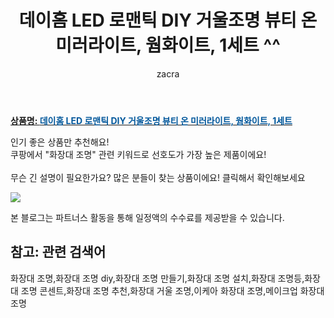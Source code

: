 ﻿---
layout: post
title:  "데이홈 LED 로맨틱 DIY 거울조명 뷰티 온 미러라이트, 웜화이트, 1세트 ^^"
author: zacra
categories: [ 아이템 ]
tags: [화장대 조명,화장대 조명 diy,화장대 조명 만들기,화장대 조명 설치,화장대 조명등,화장대 조명 콘센트,화장대 조명 추천,화장대 거울 조명,이케아 화장대 조명,메이크업 화장대 조명]
image: https://static.coupangcdn.com/image/retail/images/2020/02/25/13/2/88745f96-7448-423e-ab33-d9f6cc45ea22.jpg 
description: "쿠팡에서 화장대 조명 관련 키워드로 가장 고객 선호도가 높은 제품이랍니다."
rating: 4.5
---

<a href="https://link.coupang.com/re/AFFSDP?lptag=AF8407795&pageKey=1306909893&itemId=2322394205&vendorItemId=70319061057&traceid=V0-153-a3a63bf2a6afa89d"><b>상품명: <font color='#01579B'>데이홈 LED 로맨틱 DIY 거울조명 뷰티 온 미러라이트, 웜화이트, 1세트</font></b></a>

인기 좋은 상품만 추천해요!<br/>
쿠팡에서 "화장대 조명" 관련 키워드로 선호도가 가장 높은 제품이에요!<br/><br/>
무슨 긴 설명이 필요한가요? 많은 분들이 찾는 상품이에요!
클릭해서 확인해보세요


<a href="https://link.coupang.com/re/AFFSDP?lptag=AF8407795&pageKey=1306909893&itemId=2322394205&vendorItemId=70319061057&traceid=V0-153-a3a63bf2a6afa89d"><img src="https://thumbnail8.coupangcdn.com/thumbnails/remote/q89/image/retail/images/503301585773589-49e73c16-3d21-4b5d-a665-1449958af2e2.jpg"></a> 

본 블로그는 파트너스 활동을 통해 일정액의 수수료를 제공받을 수 있습니다.

## 참고: 관련 검색어    
화장대 조명,화장대 조명 diy,화장대 조명 만들기,화장대 조명 설치,화장대 조명등,화장대 조명 콘센트,화장대 조명 추천,화장대 거울 조명,이케아 화장대 조명,메이크업 화장대 조명